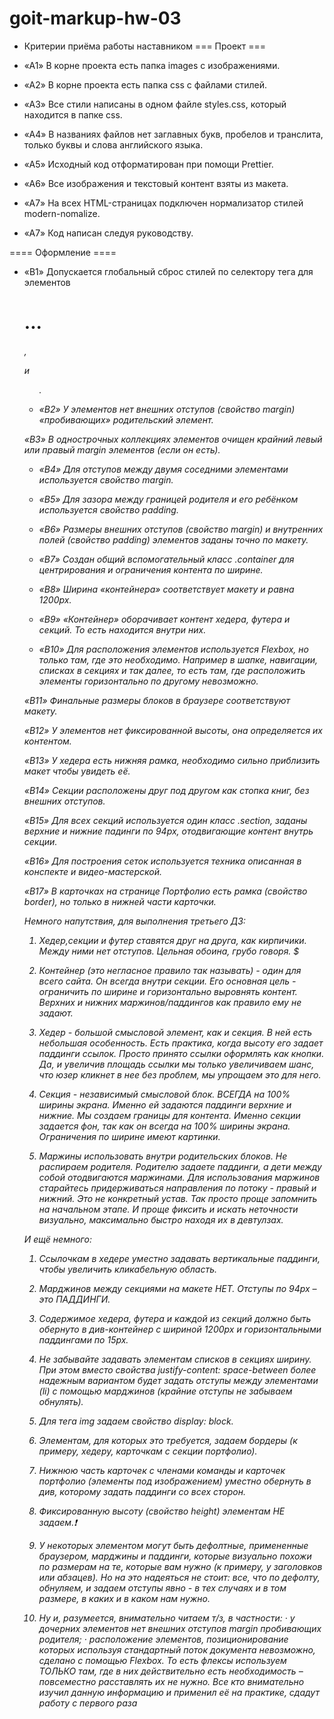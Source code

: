 # goit-markup-hw-03

- Критерии приёма работы наставником === Проект ===
- «A1» В корне проекта есть папка images с изображениями.

- «A2» В корне проекта есть папка css с файлами стилей.

- «A3» Все стили написаны в одном файле styles.css, который находится в папке
  css.

- «A4» В названиях файлов нет заглавных букв, пробелов и транслита, только буквы
  и слова английского языка.

- «A5» Исходный код отформатирован при помощи Prettier.

- «A6» Все изображения и текстовый контент взяты из макета.

- «A7» На всех HTML-страницах подключен нормализатор стилей modern-nomalize.

- «A7» Код написан следуя руководству.

==== Оформление ====

- «B1» Допускается глобальный сброс стилей по селектору тега для элементов
  <h1>...<h6>, <p> и <ul>.

- «B2» У элементов нет внешних отступов (свойство margin) «пробивающих»
  родительский элемент.

«B3» В однострочных коллекциях элементов очищен крайний левый или правый margin
элементов (если он есть).

- «B4» Для отступов между двумя соседними элементами используется свойство
  margin.

- «B5» Для зазора между границей родителя и его ребёнком используется свойство
  padding.

- «B6» Размеры внешних отступов (свойство margin) и внутренних полей (свойство
  padding) элементов заданы точно по макету.

- «B7» Создан общий вспомогательный класс .container для центрирования и
  ограничения контента по ширине.

- «B8» Ширина «контейнера» соответствует макету и равна 1200px.

- «B9» «Контейнер» оборачивает контент хедера, футера и секций. То есть
  находится внутри них.

- «B10» Для расположения элементов используется Flexbox, но только там, где это
  необходимо. Например в шапке, навигации, списках в секциях и так далее, то
  есть там, где расположить элементы горизонтально по другому невозможно.

«B11» Финальные размеры блоков в браузере соответствуют макету.

«B12» У элементов нет фиксированной высоты, она определяется их контентом.

«B13» У хедера есть нижняя рамка, необходимо сильно приблизить макет чтобы
увидеть её.

«B14» Секции расположены друг под другом как стопка книг, без внешних отступов.

«B15» Для всех секций используется один класс .section, заданы верхние и нижние
падинги по 94px, отодвигающие контент внутрь секции.

«B16» Для построения сеток используется техника описанная в конспекте и
видео-мастерской.

«B17» В карточках на странице Портфолио есть рамка (свойство border), но только
в нижней части карточки.

Немного напутствия, для выполнения третьего ДЗ:

1. Хедер,секции и футер ставятся друг на друга, как кирпичики. Между ними нет
   отступов. Цельная обоина, грубо говоря. $

2. Контейнер (это негласное правило так называть) - один для всего сайта. Он
   всегда внутри секции. Его основная цель - ограничить по ширине и
   горизонтально выровнять контент. Верхних и нижних маржинов/паддингов как
   правило ему не задают.

3. Хедер - большой смысловой элемент, как и секция. В ней есть небольшая
   особенность. Есть практика, когда высоту его задает паддинги ссылок. Просто
   принято ссылки оформлять как кнопки. Да, и увеличив площадь ссылки мы только
   увеличиваем шанс, что юзер кликнет в нее без проблем, мы упрощаем это для
   него.

4. Секция - независимый смысловой блок. ВСЕГДА на 100% ширины экрана. Именно ей
   задаются паддинги верхние и нижние. Мы создаем границы для контента. Именно
   секции задается фон, так как он всегда на 100% ширины экрана. Ограничения по
   ширине имеют картинки.
5. Маржины использовать внутри родительских блоков. Не распираем родителя.
   Родителю задаете паддинги, а дети между собой отодвигаются маржинами. Для
   использования маржинов старайтесь придерживаться направления по потоку -
   правый и нижний. Это не конкретный устав. Так просто проще запомнить на
   начальном этапе. И проще фиксить и искать неточности визуально, максимально
   быстро находя их в девтулзах.

И ещё немного:

1.  Ссылочкам в хедере уместно задавать вертикальные паддинги, чтобы увеличить
    кликабельную область.
2.  Марджинов между секциями на макете НЕТ. Отступы по 94рх – это ПАДДИНГИ.
3.  Содержимое хедера, футера и каждой из секций должно быть обернуто в
    див-контейнер с шириной 1200рх и горизонтальными паддингами по 15рх.

4.  Не забывайте задавать элементам списков в секциях ширину. При этом вместо
    свойства justify-content: space-between более надежным вариантом будет
    задать отступы между элементами (li) с помощью марджинов (крайние отступы не
    забываем обнулять).

5.  Для тега img задаем свойство display: block.

6.  Элементам, для которых это требуется, задаем бордеры (к примеру, хедеру,
    карточкам с секции портфолио).

7.  Нижнюю часть карточек с членами команды и карточек портфолио (элементы под
    изображением) уместно обернуть в див, которому задать паддинги со всех
    сторон.

8.  Фиксированную высоту (свойство height) элементам НЕ задаем.:exclamation:

9.  У некоторых элементом могут быть дефолтные, примененные браузером, марджины
    и паддинги, которые визуально похожи по размерам на те, которые вам нужно (к
    примеру, у заголовков или абзацев). Но на это надеяться не стоит: все, что
    по дефолту, обнуляем, и задаем отступы явно - в тех случаях и в том размере,
    в каких и в каком нам нужно.

10. Ну и, разумеется, внимательно читаем т/з, в частности: · у дочерних
    элементов нет внешних отступов margin пробивающих родителя; · расположение
    элементов, позиционирование которых используя стандартный поток документа
    невозможно, сделано с помощью Flexbox. То есть флексы используем ТОЛЬКО там,
    где в них действительно есть необходимость – повсеместно расставлять их не
    нужно. Все кто внимательно изучил данную информацию и применил её на
    практике, сдадут работу с первого раза
